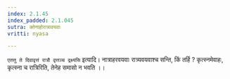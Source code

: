 ```yaml
---
index: 2.1.45
index_padded: 2.1.045
sutra: क्तेनाहोरात्रावयवाः
vritti: nyasa

---
```

`एतत्तु ते दिवावृत्तं रात्रौ वृत्तञ्च द्रक्ष्यसि` इत्यादि। नात्राहरवयवाः रात्र्यवयवाश्च सन्ति, किं तर्हि ? कृत्स्नमेवाहः, कृत्स्ना च रात्रिरिति, तेनेह समासो न भवति ।।
